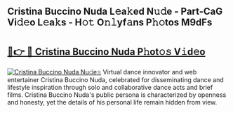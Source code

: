 ## Cristina Buccino Nuda L𝚎a𝚔ed N𝚞𝚍e - Part-CaG Vi𝚍𝚎o L𝚎a𝚔s - H𝚘𝚝 O𝚗𝚕yf𝚊ns P𝚑𝚘tos M9dFs

# <h2><a href="http://kf6bvt.oniu.top/?m=Cristina+Buccino+Nuda">🔗👉 🔴 Cristina Buccino Nuda P𝚑ot𝚘𝚜 V𝚒d𝚎o</a></h2>

[![Cristina Buccino Nuda Nu𝚍e𝚜](https://i.imgur.com/0qMVB7G.gif)](http://kf6bvt.oniu.top/?m=Cristina+Buccino+Nuda)
Virtual dance innovator and web entertainer Cristina Buccino Nuda, celebrated for disseminating dance and lifestyle inspiration through solo and collaborative dance acts and brief films. Cristina Buccino Nuda's public persona is characterized by openness and honesty, yet the details of his personal life remain hidden from view.  
